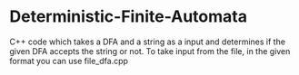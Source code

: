 # Deterministic-Finite-Automata
C++ code which takes a DFA and a string as a input and determines if the given DFA accepts the string or not.
To take input from the file, in the given format you can use file_dfa.cpp
